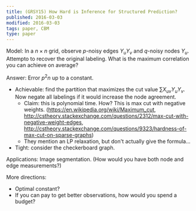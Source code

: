 ```yaml
---
title: (GRSY15) How Hard is Inference for Structured Prediction?
published: 2016-03-03
modified: 2016-03-03
tags: paper, CBM
type: paper
---
```


Model: In a $n\times n$ grid, observe $p$-noisy edges $Y_uY_v$ and $q$-noisy nodes $Y_u$. Attempto to recover the original labeling. What is the maximum correlation you can achieve on average?

Answer: Error $p^2n$ up to a constant.

* Achievable: find the partition that maximizes the cut value $\sum X_{uv}Y_uY_v$. Now negate all labelings if it would increase the node agreement.
    * Claim: this is polynomial time. How? This is max cut with negative weights. (https://en.wikipedia.org/wiki/Maximum_cut, http://cstheory.stackexchange.com/questions/2312/max-cut-with-negative-weight-edges, http://cstheory.stackexchange.com/questions/9323/hardness-of-max-cut-on-sparse-graphs)
	* They mention an LP relaxation, but don't actually give the formula...
* Tight: consider the checkerboard graph.

Applications: Image segmentation. (How would you have both node and edge measurements?)

More directions:

* Optimal constant?
* If you can pay to get better observations, how would you spend a budget?
